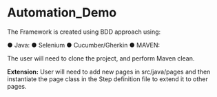 # Automation_Demo

The Framework is created using BDD approach using:

● Java: 
● Selenium
● Cucumber/Gherkin
● MAVEN:

The user will need to clone the project, and perform Maven clean.

**Extension:**
User will need to add new pages in src/java/pages and then instantiate the page class in the Step definition file to extend it to other pages.

